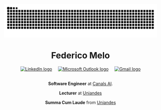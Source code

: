 <img src="https://raw.githubusercontent.com/fedemelo/fedemelo/output/snake.svg" alt="Snake animation" />

<div align="center">
  <h1>Federico Melo</h1>
  <a href="https://www.linkedin.com/in/federico-melo/" target="_blank">
    <img 
      src="https://raw.githubusercontent.com/maurodesouza/profile-readme-generator/master/src/assets/icons/social/linkedin/default.svg" 
      width="37" 
      height="25" 
      alt="LinkedIn logo" 
    /></a>
  &nbsp;
  &nbsp;
  <a href="mailto:f.melo@uniandes.edu.co" target="_blank">
    <img 
      src="https://raw.githubusercontent.com/maurodesouza/profile-readme-generator/master/src/assets/icons/social/microsoft-outlook/default.svg" 
      width="37" 
      height="25" 
      alt="Microsoft Outlook logo" /></a>
  &nbsp;
  &nbsp;
  <a href="mailto:federicomelobarrero@gmail.com" target="_blank">
    <img 
      src="https://raw.githubusercontent.com/maurodesouza/profile-readme-generator/master/src/assets/icons/social/gmail/default.svg" 
      width="37"
      height="25" 
      alt="Gmail logo" />
  </a>
  <br/><br/>
  <p><b>Software Engineer</b> at <a href="https://www.canals.ai/">Canals AI</a>.</p>
  <p><b>Lecturer</b> at <a href="https://www.uniandes.edu.co/">Uniandes</a></p>
  <p><b>Summa Cum Laude</b> from <a href="https://www.uniandes.edu.co/">Uniandes</a></p>
</div>
